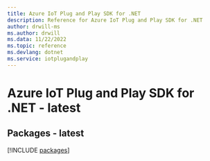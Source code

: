 ```yaml
---
title: Azure IoT Plug and Play SDK for .NET
description: Reference for Azure IoT Plug and Play SDK for .NET
author: drwill-ms
ms.author: drwill
ms.data: 11/22/2022
ms.topic: reference
ms.devlang: dotnet
ms.service: iotplugandplay
---
```

# Azure IoT Plug and Play SDK for .NET - latest
## Packages - latest
[!INCLUDE [packages](iot-plug-and-play-index.md)]
